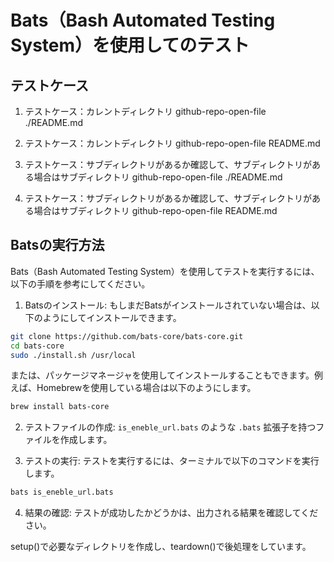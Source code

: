 # Bats（Bash Automated Testing System）を使用してのテスト

## テストケース

1. テストケース：カレントディレクトリ
github-repo-open-file ./README.md

2. テストケース：カレントディレクトリ
github-repo-open-file README.md

3. テストケース：サブディレクトリがあるか確認して、サブディレクトリがある場合はサブディレクトリ
github-repo-open-file ./README.md

4. テストケース：サブディレクトリがあるか確認して、サブディレクトリがある場合はサブディレクトリ
github-repo-open-file README.md

<!-- 5. テストケース：サブディレクトリがあるか確認して、サブディレクトリがある場合かつそのサブディレクトリがサブモジュールの場合
github-repo-open-file ./README.md

6. テストケース：サブディレクトリがあるか確認して、サブディレクトリがある場合かつそのサブディレクトリがサブモジュールの場合
github-repo-open-file README.md -->

## Batsの実行方法

Bats（Bash Automated Testing System）を使用してテストを実行するには、以下の手順を参考にしてください。

1. Batsのインストール: もしまだBatsがインストールされていない場合は、以下のようにしてインストールできます。

```bash
git clone https://github.com/bats-core/bats-core.git
cd bats-core
sudo ./install.sh /usr/local
```

または、パッケージマネージャを使用してインストールすることもできます。例えば、Homebrewを使用している場合は以下のようにします。

```bash
brew install bats-core
```

2. テストファイルの作成: `is_eneble_url.bats` のような `.bats` 拡張子を持つファイルを作成します。

3. テストの実行: テストを実行するには、ターミナルで以下のコマンドを実行します。

```bash
bats is_eneble_url.bats
```

4. 結果の確認: テストが成功したかどうかは、出力される結果を確認してください。

setup()で必要なディレクトリを作成し、teardown()で後処理をしています。
